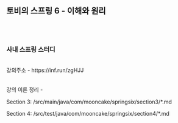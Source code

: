 <h2> 토비의 스프링 6 - 이해와 원리</h2>

<br>
<br>
<h3>사내 스프링 스터디</h3>
<br>
강의주소 - https://inf.run/zgHJJ


<br>
<br>

강의 이론 정리 -

Section 3: /src/main/java/com/mooncake/springsix/section3/*.md
<br>

Section 4: /src/test/java/com/mooncake/springsix/section4/*.md